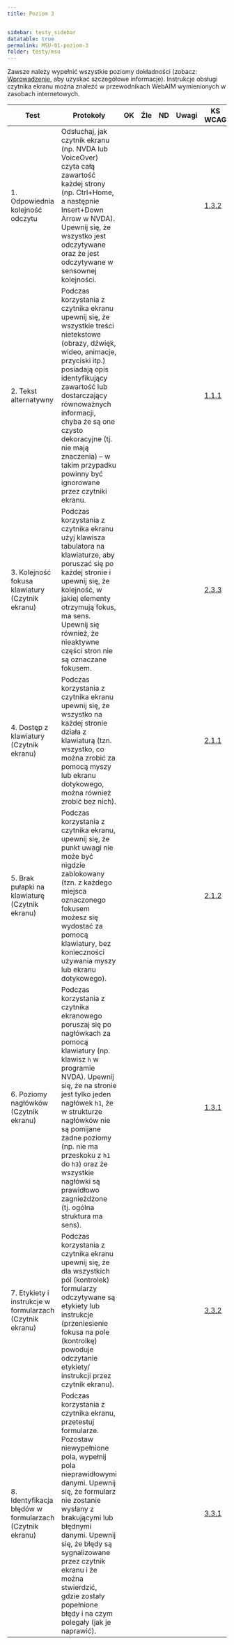 ```yaml
---
title: Poziom 3


sidebar: testy_sidebar
datatable: true
permalink: MSU-01-poziom-3
folder: testy/msu
---
```



Zawsze należy wypełnić wszystkie poziomy dokładności (zobacz: [Wprowadzenie](MSU_00_wprowadzenie), aby uzyskać szczegółowe informacje). Instrukcje obsługi czytnika ekranu można znaleźć w przewodnikach WebAIM wymienionych w zasobach internetowych.

| Test        | Protokoły                    |OK|Źle|ND| Uwagi  |KS WCAG|
|-------------|------------------------------|--|---|--|--------|--------|
|1. Odpowiednia kolejność odczytu|Odsłuchaj, jak czytnik ekranu (np. NVDA lub VoiceOver) czyta całą zawartość każdej strony (np. Ctrl+Home, a następnie Insert+Down Arrow w NVDA). Upewnij się, że wszystko jest odczytywane oraz że jest odczytywane w sensownej kolejności.| | | | |[1.3.2](https://wcag.lepszyweb.pl/#meaningful-sequence)|
|2. Tekst alternatywny|Podczas korzystania z czytnika ekranu upewnij się, że wszystkie treści nietekstowe (obrazy, dźwięk, wideo, animacje, przyciski itp.) posiadają opis identyfikujący zawartość lub dostarczający równoważnych informacji, chyba że są one czysto dekoracyjne (tj. nie mają znaczenia) – w takim przypadku powinny być ignorowane przez czytniki ekranu.| | | | |[1.1.1](https://wcag.lepszyweb.pl/#non-text-content)|
|3. Kolejność fokusa klawiatury (Czytnik ekranu)|Podczas korzystania z czytnika ekranu użyj klawisza tabulatora na klawiaturze, aby poruszać się po każdej stronie i upewnij się, że kolejność, w jakiej elementy otrzymują fokus, ma sens. Upewnij się również, że nieaktywne części stron nie są oznaczane fokusem.| | | | |[2.3.3](https://wcag.lepszyweb.pl/#focus-order)|
|4. Dostęp z klawiatury (Czytnik ekranu)|Podczas korzystania z czytnika ekranu upewnij się, że wszystko na każdej stronie działa z klawiaturą (tzn. wszystko, co można zrobić za pomocą myszy lub ekranu dotykowego, można również zrobić bez nich).| | | | |[2.1.1](https://wcag.lepszyweb.pl/#keyboard)|
|5. Brak pułapki na klawiaturę (Czytnik ekranu)|Podczas korzystania z czytnika ekranu, upewnij się, że punkt uwagi nie może być nigdzie zablokowany (tzn. z każdego miejsca oznaczonego fokusem możesz się wydostać za pomocą klawiatury, bez konieczności używania myszy lub ekranu dotykowego).| | | | |[2.1.2](https://wcag.lepszyweb.pl/#no-keyboard-trap)|
|6. Poziomy nagłówków (Czytnik ekranu)|Podczas korzystania z czytnika ekranowego poruszaj się po nagłówkach za pomocą klawiatury (np. klawisz `h` w programie NVDA). Upewnij się, że na stronie jest tylko jeden nagłówek `h1`, że w strukturze nagłówków nie są pomijane żadne poziomy (np. nie ma przeskoku z `h1` do `h3`) oraz że wszystkie nagłówki są prawidłowo zagnieżdżone (tj. ogólna struktura ma sens).| | | | |[1.3.1](https://wcag.lepszyweb.pl/#info-and-relationships)|
|7. Etykiety i instrukcje w formularzach (Czytnik ekranu)|Podczas korzystania z czytnika ekranu upewnij się, że dla wszystkich pól (kontrolek) formularzy odczytywane są etykiety lub instrukcje (przeniesienie fokusa na pole (kontrolkę) powoduje odczytanie etykiety/ instrukcji przez czytnik ekranu).| | | | |[3.3.2](https://wcag.lepszyweb.pl/#labels-or-instructions)|
|8. Identyfikacja błędów w formularzach (Czytnik ekranu)|Podczas korzystania z czytnika ekranu, przetestuj formularze. Pozostaw niewypełnione pola, wypełnij pola nieprawidłowymi danymi. Upewnij się, że formularz nie zostanie wysłany z brakującymi lub błędnymi danymi. Upewnij się, że błędy są sygnalizowane przez czytnik ekranu i że można stwierdzić, gdzie zostały popełnione błędy i na czym polegały (jak je naprawić).| | | | |[3.3.1](https://wcag.lepszyweb.pl/#error-identification)|
